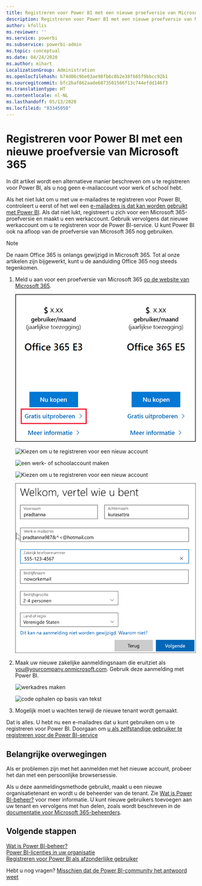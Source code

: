 ```yaml
---
title: Registreren voor Power BI met een nieuwe proefversie van Microsoft 365
description: Registreren voor Power BI met een nieuwe proefversie van Microsoft 365
author: kfollis
ms.reviewer: ''
ms.service: powerbi
ms.subservice: powerbi-admin
ms.topic: conceptual
ms.date: 04/24/2020
ms.author: mihart
LocalizationGroup: Administration
ms.openlocfilehash: b74d06c9be03ae98fb6c8b2e38f665f9bbcc92b1
ms.sourcegitcommit: bfc2baf862aade6873501566f13c744efdd146f3
ms.translationtype: HT
ms.contentlocale: nl-NL
ms.lasthandoff: 05/13/2020
ms.locfileid: "83345050"
---
```

# <a name="signing-up-for-power-bi-with-a-new-microsoft-365-trial"></a>Registreren voor Power BI met een nieuwe proefversie van Microsoft 365

In dit artikel wordt een alternatieve manier beschreven om u te registreren voor Power BI, als u nog geen e-mailaccount voor werk of school hebt. 

Als het niet lukt om u met uw e-mailadres te registreren voor Power BI, controleert u eerst of het wel een [e-mailadres is dat kan worden gebruikt met Power BI](../fundamentals/service-self-service-signup-for-power-bi.md#supported-email-addresses). Als dat niet lukt, registreert u zich voor een Microsoft 365-proefversie en maakt u een werkaccount. Gebruik vervolgens dat nieuwe werkaccount om u te registreren voor de Power BI-service. U kunt Power BI ook na afloop van de proefversie van Microsoft 365 nog gebruiken.

> [!NOTE]
> De naam Office 365 is onlangs gewijzigd in Microsoft 365. Tot al onze artikelen zijn bijgewerkt, kunt u de aanduiding Office 365 nog steeds tegenkomen.

1. Meld u aan voor een proefversie van Microsoft 365 [op de website van Microsoft 365](https://www.microsoft.com/en-us/microsoft-365/business/compare-more-office-365-for-business-plans).

    ![welkomstpagina](media/service-admin-signing-up-for-power-bi-with-a-new-office-365-trial/power-bi-try-now.png)

    ![Kiezen om u te registreren voor een nieuw account](media/service-admin-signing-up-for-power-bi-with-a-new-office-365-trial/power-bi-existing.png)

    ![een werk- of schoolaccount maken](media/service-admin-signing-up-for-power-bi-with-a-new-office-365-trial/power-bi-create-email.png)

    ![Kiezen om u te registreren voor een nieuw account](media/service-admin-signing-up-for-power-bi-with-a-new-office-365-trial/power-bi-no-email.png)

    ![uw contactgegevens invoeren](media/service-admin-signing-up-for-power-bi-with-a-new-office-365-trial/power-bi-welcome-you.png)

    

1. Maak uw nieuwe zakelijke aanmeldingsnaam die eruitziet als you@yourcompany.onmicrosoft.com. Gebruik deze aanmelding met Power BI.

    ![werkadres maken](media/service-admin-signing-up-for-power-bi-with-a-new-office-365-trial/power-bi-create-address.png)

    ![code ophalen op basis van tekst](media/service-admin-signing-up-for-power-bi-with-a-new-office-365-trial/power-bi-robot.png)    

1. Mogelijk moet u wachten terwijl de nieuwe tenant wordt gemaakt. 

Dat is alles.  U hebt nu een e-mailadres dat u kunt gebruiken om u te registreren voor Power BI. Doorgaan om [u als zelfstandige gebruiker te registreren voor de Power BI-service](../fundamentals/service-self-service-signup-for-power-bi.md)





## <a name="important-considerations"></a>Belangrijke overwegingen
Als er problemen zijn met het aanmelden met het nieuwe account, probeer het dan met een persoonlijke browsersessie.    

Als u deze aanmeldingsmethode gebruikt, maakt u een nieuwe organisatietenant en wordt u de beheerder van de tenant. Zie [Wat is Power BI-beheer?](service-admin-administering-power-bi-in-your-organization.md) voor meer informatie. U kunt nieuwe gebruikers toevoegen aan uw tenant en vervolgens met hun delen, zoals wordt beschreven in de [documentatie voor Microsoft 365-beheerders](https://support.office.com/en-sg/article/Add-users-individually-to-Office-365---Admin-Help-1970f7d6-03b5-442f-b385-5880b9c256ec).

## <a name="next-steps"></a>Volgende stappen

[Wat is Power BI-beheer?](service-admin-administering-power-bi-in-your-organization.md)  
[Power BI-licenties in uw organisatie](service-admin-licensing-organization.md)  
[Registreren voor Power BI als afzonderlijke gebruiker](../fundamentals/service-self-service-signup-for-power-bi.md)

Hebt u nog vragen? [Misschien dat de Power BI-community het antwoord weet](https://community.powerbi.com/)